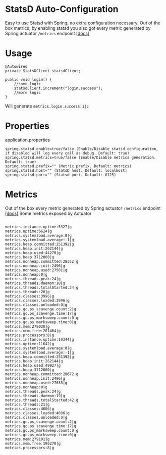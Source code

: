 # StatsD Auto-Configuration

Easy to use Statsd with Spring, no extra configuration necessary.
Out of the box metrics, by enabling statsd you also got every metric generated by Spring actuator `/metrics` endpoint [[docs]](https://docs.spring.io/spring-boot/docs/current/reference/html/production-ready-metrics.html)

# Usage

```
@Autowired
private StatsDClient statsdClient;
	
public void login() {
	//some logic
	statsdClient.increment("login.success");
	//more logic
}
```
Will generate `metrics.login.success:1|c`


# Properties

application.properties
```
spring.statsd.enable=true/false (Enable/Disable statsd configuration, if disabled will log every call as debug. Default: true)
spring.statsd.metrics=true/false (Enable/Disable metrics generation. Default: true)
spring.statsd.prefix="" (Metric prefix. Default: metrics)
spring.statsd.host="" (StatsD host. Default: localhost)
spring.statsd.port="" (Statsd port. Default: 8125)
``` 

# Metrics

Out of the box every metric generated by Spring actuator `/metrics` endpoint [[docs]](https://docs.spring.io/spring-boot/docs/current/reference/html/production-ready-metrics.html#production-ready-metrics)
Some metrics exposed by Actuator
```

metrics.instance.uptime:5327|g
metrics.uptime:6624|g
metrics.systemload.average:0|g
metrics.systemload.average:-1|g
metrics.heap.committed:251392|g
metrics.heap.init:262144|g
metrics.heap.used:44270|g
metrics.heap:3712000|g
metrics.nonheap.committed:28352|g
metrics.nonheap.init:2496|g
metrics.nonheap.used:27501|g
metrics.nonheap:0|g
metrics.threads.peak:24|g
metrics.threads.daemon:18|g
metrics.threads.totalStarted:34|g
metrics.threads:20|g
metrics.classes:3996|g
metrics.classes.loaded:3996|g
metrics.classes.unloaded:0|g
metrics.gc.ps_scavenge.count:2|g
metrics.gc.ps_scavenge.time:17|g
metrics.gc.ps_marksweep.count:0|g
metrics.gc.ps_marksweep.time:0|g
metrics.mem:279030|g
metrics.mem.free:201464|g
metrics.processors:8|g
metrics.instance.uptime:10344|g
metrics.uptime:11642|g
metrics.systemload.average:0|g
metrics.systemload.average:-1|g
metrics.heap.committed:251392|g
metrics.heap.init:262144|g
metrics.heap.used:49927|g
metrics.heap:3712000|g
metrics.nonheap.committed:28672|g
metrics.nonheap.init:2496|g
metrics.nonheap.used:27638|g
metrics.nonheap:0|g
metrics.threads.peak:24|g
metrics.threads.daemon:19|g
metrics.threads.totalStarted:42|g
metrics.threads:21|g
metrics.classes:4006|g
metrics.classes.loaded:4006|g
metrics.classes.unloaded:0|g
metrics.gc.ps_scavenge.count:2|g
metrics.gc.ps_scavenge.time:17|g
metrics.gc.ps_marksweep.count:0|g
metrics.gc.ps_marksweep.time:0|g
metrics.mem:279101|g
metrics.mem.free:196278|g
metrics.processors:8|g
```

